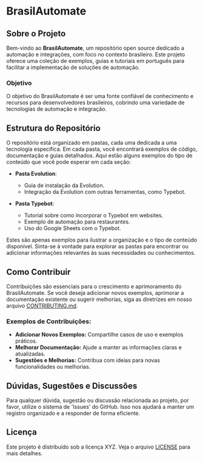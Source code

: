 # BrasilAutomate

## Sobre o Projeto

Bem-vindo ao **BrasilAutomate**, um repositório open source dedicado a automação e integrações, com foco no contexto brasileiro. Este projeto oferece uma coleção de exemplos, guias e tutoriais em português para facilitar a implementação de soluções de automação.

### Objetivo

O objetivo do BrasilAutomate é ser uma fonte confiável de conhecimento e recursos para desenvolvedores brasileiros, cobrindo uma variedade de tecnologias de automação e integração.

## Estrutura do Repositório

O repositório está organizado em pastas, cada uma dedicada a uma tecnologia específica. Em cada pasta, você encontrará exemplos de código, documentação e guias detalhados. Aqui estão alguns exemplos do tipo de conteúdo que você pode esperar em cada seção:

- **Pasta Evolution**: 
  - Guia de instalação da Evolution.
  - Integração da Evolution com outras ferramentas, como Typebot.

- **Pasta Typebot**: 
  - Tutorial sobre como incorporar o Typebot em websites.
  - Exemplo de automação para restaurantes.
  - Uso do Google Sheets com o Typebot.

Estes são apenas exemplos para ilustrar a organização e o tipo de conteúdo disponível. Sinta-se à vontade para explorar as pastas para encontrar ou adicionar informações relevantes às suas necessidades ou conhecimentos.

## Como Contribuir

Contribuições são essenciais para o crescimento e aprimoramento do BrasilAutomate. Se você deseja adicionar novos exemplos, aprimorar a documentação existente ou sugerir melhorias, siga as diretrizes em nosso arquivo [CONTRIBUTING.md](LINK_PARA_CONTRIBUTING.md).

### Exemplos de Contribuições:

- **Adicionar Novos Exemplos:** Compartilhe casos de uso e exemplos práticos.
- **Melhorar Documentação:** Ajude a manter as informações claras e atualizadas.
- **Sugestões e Melhorias:** Contribua com ideias para novas funcionalidades ou melhorias.

## Dúvidas, Sugestões e Discussões

Para qualquer dúvida, sugestão ou discussão relacionada ao projeto, por favor, utilize o sistema de 'Issues' do GitHub. Isso nos ajudará a manter um registro organizado e a responder de forma eficiente.

## Licença

Este projeto é distribuído sob a licença XYZ. Veja o arquivo [LICENSE](LINK_PARA_LICENSE.md) para mais detalhes.